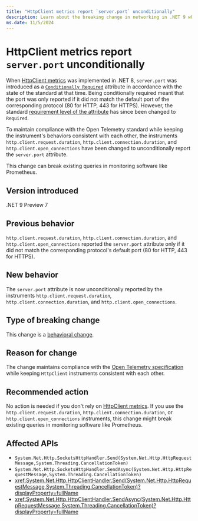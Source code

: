 ```yaml
---
title: "HttpClient metrics report `server.port` unconditionally"
description: Learn about the breaking change in networking in .NET 9 where HttpClient metrics now report the `server.port` attribute unconditionally to maintain compliance with Open Telemetry standards.
ms.date: 11/5/2024
---
```


# HttpClient metrics report `server.port` unconditionally

When [HttpClient metrics](../../../../fundamentals/networking/telemetry/metrics.md) was implemented in .NET 8, `server.port` was introduced as a [`Conditionally Required`](https://opentelemetry.io/docs/specs/semconv/general/attribute-requirement-level/#conditionally-required) attribute in accordance with the state of the standard at that time. Being conditionally required meant that the port was only reported if it did not match the default port of the corresponding protocol (80 for HTTP, 443 for HTTPS). However, the standard [requirement level of the attribute](https://opentelemetry.io/docs/specs/semconv/http/http-spans/#http-client) has since been changed to `Required`.

To maintain compliance with the Open Telemetry standard while keeping the instrument's behaviors consistent with each other, the instruments `http.client.request.duration`, `http.client.connection.duration`, and `http.client.open_connections` have been changed to unconditionally report the `server.port` attribute.

This change can break existing queries in monitoring software like Prometheus.

## Version introduced

.NET 9 Preview 7

## Previous behavior

`http.client.request.duration`, `http.client.connection.duration`, and `http.client.open_connections` reported the `server.port` attribute only if it did not match the corresponding protocol's default port (80 for HTTP, 443 for HTTPS).

## New behavior

The `server.port` attribute is now unconditionally reported by the instruments `http.client.request.duration`, `http.client.connection.duration`, and `http.client.open_connections`.

## Type of breaking change

This change is a [behavioral change](../../categories.md#behavioral-change).

## Reason for change

The change maintains compliance with the [Open Telemetry specification](https://opentelemetry.io/docs/specs/semconv/http/http-spans/#http-client) while keeping `HttpClient` instruments consistent with each other.

## Recommended action

No action is needed if you don't rely on [HttpClient metrics](../../../../fundamentals/networking/telemetry/metrics.md). If you use the `http.client.request.duration`, `http.client.connection.duration`, or `http.client.open_connections` instruments, this change might break existing queries in monitoring software like Prometheus.

## Affected APIs

- `System.Net.Http.SocketsHttpHandler.Send(System.Net.Http.HttpRequestMessage,System.Threading.CancellationToken)`
- `System.Net.Http.SocketsHttpHandler.SendAsync(System.Net.Http.HttpRequestMessage,System.Threading.CancellationToken)`
- <xref:System.Net.Http.HttpClientHandler.Send(System.Net.Http.HttpRequestMessage,System.Threading.CancellationToken)?displayProperty=fullName>
- <xref:System.Net.Http.HttpClientHandler.SendAsync(System.Net.Http.HttpRequestMessage,System.Threading.CancellationToken)?displayProperty=fullName>
